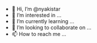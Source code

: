 - 👋 Hi, I’m @nyakistar
- 👀 I’m interested in ...
- 🌱 I’m currently learning ...
- 💞️ I’m looking to collaborate on ...
- 📫 How to reach me ...

<!---
nyakistar/nyakistar is a ✨ special ✨ repository because its `README.md` (this file) appears on your GitHub profile.
You can click the Preview link to take a look at your changes.
--->
